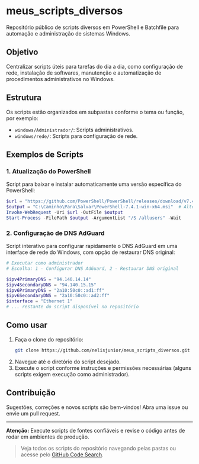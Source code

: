 # meus_scripts_diversos

Repositório público de scripts diversos em PowerShell e Batchfile para automação e administração de sistemas Windows.

## Objetivo

Centralizar scripts úteis para tarefas do dia a dia, como configuração de rede, instalação de softwares, manutenção e automatização de procedimentos administrativos no Windows.

## Estrutura

Os scripts estão organizados em subpastas conforme o tema ou função, por exemplo:
- `windows/Administrador/`: Scripts administrativos.
- `windows/rede/`: Scripts para configuração de rede.

## Exemplos de Scripts

### 1. Atualização do PowerShell

Script para baixar e instalar automaticamente uma versão específica do PowerShell:

```powershell
$url = "https://github.com/PowerShell/PowerShell/releases/download/v7.4.1/PowerShell-7.4.1-win-x64.msi"
$output = "C:\Caminho\Para\Salvar\PowerShell-7.4.1-win-x64.msi"  # Altere para o diretório desejado
Invoke-WebRequest -Uri $url -OutFile $output
Start-Process -FilePath $output -ArgumentList "/S /allusers" -Wait
```

### 2. Configuração de DNS AdGuard

Script interativo para configurar rapidamente o DNS AdGuard em uma interface de rede do Windows, com opção de restaurar DNS original:

```powershell
# Executar como administrador
# Escolha: 1 - Configurar DNS AdGuard, 2 - Restaurar DNS original

$ipv4PrimaryDNS = "94.140.14.14"
$ipv4SecondaryDNS = "94.140.15.15"
$ipv6PrimaryDNS = "2a10:50c0::ad1:ff"
$ipv6SecondaryDNS = "2a10:50c0::ad2:ff"
$interface = "Ethernet 1"
# ... restante do script disponível no repositório
```

## Como usar

1. Faça o clone do repositório:
   ```bash
   git clone https://github.com/nelisjunior/meus_scripts_diversos.git
   ```
2. Navegue até o diretório do script desejado.
3. Execute o script conforme instruções e permissões necessárias (alguns scripts exigem execução como administrador).

## Contribuição

Sugestões, correções e novos scripts são bem-vindos! Abra uma issue ou envie um pull request.

---

**Atenção:** Execute scripts de fontes confiáveis e revise o código antes de rodar em ambientes de produção.

> Veja todos os scripts do repositório navegando pelas pastas ou acesse pelo [GitHub Code Search](https://github.com/search?q=repo%3Anelisjunior%2Fmeus_scripts_diversos).
